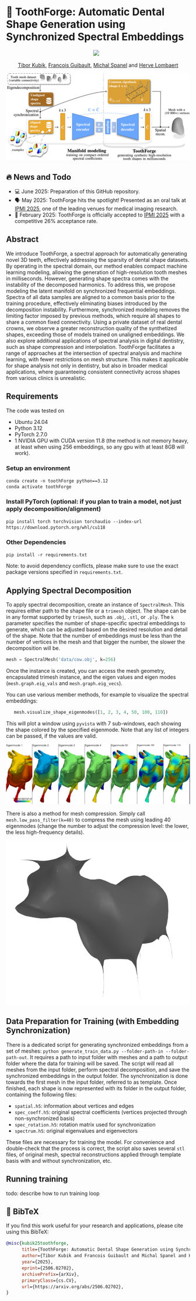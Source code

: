 # 🦷 ToothForge: Automatic Dental Shape Generation using Synchronized Spectral Embeddings

<div align="center">
  <a href="https://arxiv.org/abs/2506.02702"><img src="https://img.shields.io/badge/ArXiv-2506.02702-red"></a> &ensp;
</div>

<div align="center">
  
[Tibor Kubik](https://scholar.google.com/citations?user=Zb6MSKcAAAAJ), [Francois Guibault](https://scholar.google.com/citations?user=KF8zbPUAAAAJ&hl=sk&oi=ao), [Michal Spanel](https://scholar.google.com/citations?hl=sk&user=75XIbgQAAAAJ) and [Herve Lombaert](https://scholar.google.com/citations?hl=sk&user=KQbyRzIAAAAJ)

![Diagram](assets/method-outline.png)

</div>


## 🔥 News and Todo
* 💻 June 2025: Preparation of this GitHub repository.
* 🗣️ May 2025: ToothForge hits the spotlight! Presented as an oral talk at [IPMI 2025](https://ipmi2025.org/), one of the leading venues for medical imaging research.
* 🎉 February 2025: ToothForge is officially accepted to [IPMI 2025](https://ipmi2025.org/) with a competitive 26% acceptance rate.

## Abstract
We introduce ToothForge, a spectral approach for automatically generating novel 3D teeth, effectively addressing the sparsity of dental shape datasets. By operating in the spectral domain, our method enables compact machine learning modeling, allowing the generation of high-resolution tooth meshes in milliseconds. However, generating shape spectra comes with the instability of the decomposed harmonics. To address this, we propose modeling the latent manifold on synchronized frequential embeddings. Spectra of all data samples are aligned to a common basis prior to the training procedure, effectively eliminating biases introduced by the decomposition instability. Furthermore, synchronized modeling removes the limiting factor imposed by previous methods, which require all shapes to share a common fixed connectivity. Using a private dataset of real dental crowns, we observe a greater reconstruction quality of the synthetized shapes, exceeding those of models trained on unaligned embeddings. We also explore additional applications of spectral analysis in digital dentistry, such as shape compression and interpolation. ToothForge facilitates a range of approaches at the intersection of spectral analysis and machine learning, with fewer restrictions on mesh structure. This makes it applicable for shape analysis not only in dentistry, but also in broader medical applications, where guaranteeing consistent connectivity across shapes from various clinics is unrealistic.

## Requirements
The code was tested on

* Ubuntu 24.04
* Python 3.12
* PyTorch 2.7.0
* 1 NVIDIA GPU with CUDA version 11.8 (the method is not memory heavy, at least when using 256 embeddings, so any gpu with at least 8GB will work).

### Setup an environment
```shell
conda create -n toothForge python==3.12
conda activate toothForge
```
### Install PyTorch (optional: if you plan to train a model, not just apply decomposition/alignment)
```shell
pip install torch torchvision torchaudio --index-url https://download.pytorch.org/whl/cu118
```

### Other Dependencies
```shell
pip install -r requirements.txt
```
Note: to avoid dependency conflicts, please make sure to use the exact package versions specified in `requirements.txt`. 

## Applying Spectral Decomposition
To apply spectral decomposition, create an instance of `SpectralMesh`. This requires
either path to the shape file or a `trimesh` object. The shape can be in any format supported by `trimesh`, such as `.obj`, `.stl`, or `.ply`. 
The `k` parameter specifies the number of shape-specific spectral embeddings to generate, which can be adjusted based on the desired resolution and detail of the shape.
Note that the number of embeddings must be less than the number of vertices in the mesh and that bigger the number, the slower the decomposition will be.

```python
mesh = SpectralMesh('data/cow.obj', k=256)
```
Once the instance is created, you can access the mesh geometry, encapsulated trimesh instance, and the
eigen values and eigen modes (`mesh.graph.eig_vals` and `mesh.graph.eig_vecs`).

You can use various member methods, for example to visualize the spectral embeddings:

```python
   mesh.visualize_shape_eigenmodes([1, 2, 3, 4, 50, 100, 110])
```

This will plot a window using `pyvista` with 7 sub-windows, each showing the shape colored by the specified eigenmode.
Note that any list of integers can be passed, if the values are valid.

![Diagram](assets/eigenmode-visualisation.png)

There is also a method for mesh compression. Simply call `mesh.low_pass_filter(k=40)` to compress
the mesh using leading 40 eigenmodes (change the number to adjust the compression level: the lower, the less high-frequency details).

![Diagram](assets/mesh-compression.png)

## Data Preparation for Training (with Embedding Synchronization)
There is a dedicated script for generating synchronized embeddings from a set of meshes: `python generate_train_data.py --folder-path-in --folder-path-out`.
It requires a path to input folder with meshes and a path to output folder where the data for training will be saved.
The script will read all meshes from the input folder, perform spectral decomposition, and save the synchronized embeddings in the output folder.
The synchronization is done towards the first mesh in the input folder, referred to as template.
Once finished, each shape is now represented with its folder in the output folder, containing the following files:
* `spatial.h5`: information about vertices and edges
* `spec_coeff.h5`: original spectral coefficients (vertices projected through non-synchronized basis)
* `spec_rotation.h5`: rotation matrix used for synchronization
* `spectrum.h5`: original eigenvalues and eigenvectors

These files are necessary for training the model.
For convenience and double-check that the process is correct, the script also saves several `stl` files, of original mesh, spectral reconstructions applied through
template basis with and without synchronization, etc.

## Running training
todo: describe how to run training loop

## 🔗 BibTeX
If you find this work useful for your research and applications, please cite using this BibTeX:

```bibtex
@misc{kubik25toothforge,
      title={ToothForge: Automatic Dental Shape Generation using Synchronized Spectral Embeddings}, 
      author={Tibor Kubik and Francois Guibault and Michal Spanel and Herve Lombaert},
      year={2025},
      eprint={2506.02702},
      archivePrefix={arXiv},
      primaryClass={cs.CV},
      url={https://arxiv.org/abs/2506.02702}, 
}
```
